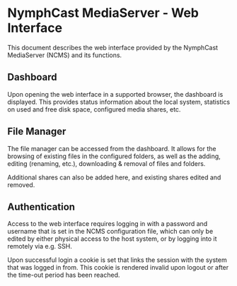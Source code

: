 # NymphCast MediaServer - Web Interface #

This document describes the web interface provided by the NymphCast MediaServer (NCMS) and its functions.

## Dashboard ##

Upon opening the web interface in a supported browser, the dashboard is displayed. This provides status information about the local system, statistics on used and free disk space, configured media shares, etc.


## File Manager ##

The file manager can be accessed from the dashboard. It allows for the browsing of existing files in the configured folders, as well as the adding, editing (renaming, etc.), downloading & removal of files and folders. 

Additional shares can also be added here, and existing shares edited and removed.


## Authentication ##

Access to the web interface requires logging in with a password and username that is set in the NCMS configuration file, which can only be edited by either physical access to the host system, or by logging into it remotely via e.g. SSH.

Upon successful login a cookie is set that links the session with the system that was logged in from. This cookie is rendered invalid upon logout or after the time-out period has been reached.
